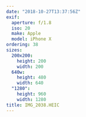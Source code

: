 ```yaml
---
date: "2018-10-27T13:37:56Z"
exif:
  aperture: f/1.8
  iso: 20
  make: Apple
  model: iPhone X
ordering: 38
sizes:
  200x200:
    height: 200
    width: 200
  640w:
    height: 480
    width: 640
  "1280":
    height: 960
    width: 1280
title: IMG_2038.HEIC
---
```

